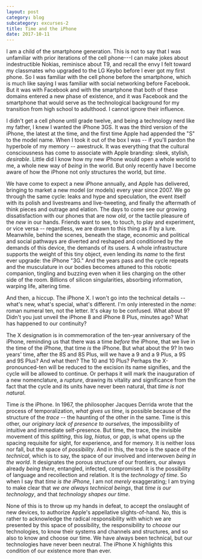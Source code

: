 ```yaml
---
layout: post
category: blog
subcategory: excurses-2
title: Time and the iPhone
date: 2017-10-11
---
```


I am a child of the smartphone generation. This is not to say that I was unfamiliar with prior iterations of the cell phone---I can make jokes about indestructible Nokias, reminisce about T9, and recall the envy I felt toward my classmates who upgraded to the LG Keybo before I ever got my first phone. So I was familiar with the cell phone before the smartphone, which is much like saying I was familiar with social networking before Facebook. But it was with Facebook and with the smartphone that both of these domains entered a new phase of existence, and it was Facebook and the smartphone that would serve as the technological background for my transition from high school to adulthood. I cannot ignore their influence.

I didn't get a cell phone until grade twelve, and being a technology nerd like my father, I knew I wanted the iPhone 3GS. It was the third version of the iPhone, the latest at the time, and the first time Apple had appended the "S" to the model name. When I took it out of the box I was -- if you'll pardon the hyperbole of my memory -- awestruck. It was everything that the cultural consciousness has come to associate with Apple branding: sleek, stylish, *desirable*. Little did I know how my new iPhone would open a whole world to me, a whole new way of *being* in the world. But only recently have I become aware of how the iPhone not only structures the world, but *time*.

We have come to expect a new iPhone annually, and Apple has delivered, bringing to market a new model (or models) every year since 2007. We go through the same cycle: leaks and hype and speculation, the event itself with its polish and livestreams and live-tweeting, and finally the aftermath of think pieces and outrage and elation. The days to come see our growing dissatisfaction with our phones that are now *old*, or the tactile pleasure of the *new* in our hands. Friends want to see, to touch, to play and experiment, or vice versa -- regardless, we are drawn to this thing as if by a lure. Meanwhile, behind the scenes, beneath the stage, economic and political and social pathways are diverted and reshaped and conditioned by the demands of this device, the demands of its users. A whole infrastructure supports the weight of this tiny object, even lending its *name* to the first ever upgrade: the iPhone "3G." And the years pass and the cycle repeats and the musculature in our bodies becomes attuned to this robotic companion, tingling and buzzing even when it lies charging on the other side of the room. Billions of silicon singularities, absorbing information, warping life, altering time.

And then, a hiccup. The iPhone X. I won't go into the technical details -- what's new, what's special, what's different. I'm only interested in the *name*: roman numeral ten, not the letter. It's okay to be confused. What about 9? Didn't you just unveil the iPhone 8 and iPhone 8 Plus, minutes ago? What has happened to our continuity?

The X designation is in commemoration of the ten-year anniversary of the iPhone, reminding us that there was a time *before* the iPhone, that we live in the time of the iPhone, that time *is* the iPhone. But what about the 9? In two years' time, after the 8S and 8S Plus, will we have a 9 and a 9 Plus, a 9S and 9S Plus? And what then? The 10 and 10 Plus? Perhaps the X-pronounced-ten will be reduced to the excision its name signifies, and the cycle will be allowed to continue. Or perhaps it will mark the inauguration of a new nomenclature, a *rupture*, drawing its vitality and significance from the fact that the cycle and its units have never been natural, that *time is not natural*.

Time *is* the iPhone. In 1967, the philosopher Jacques Derrida wrote that the process of temporalization, *what gives us time*, is possible because of the structure of the *trace --* the haunting of the other in the same. Time is this other, our *originary lack of presence to ourselves*, the impossibility of intuitive and immediate self-presence. But time, the trace, the invisible movement of this *splitting*, this *lag*, *hiatus*, or *gap*, is what opens up the spacing requisite for sight, for experience, and for memory. It is neither loss nor fall, but the space of *possibility*. And in this, the trace is the space of the *technical*, which is to say, the space of our involved and interwoven *being in the world*. It designates the porous structure of our frontiers, our always already *being there*, entangled, infected, compromised. It is the possibility of language and recollection and relation. It is the *technology of time*. So when I say that *time is the iPhone*, I am not *merely* exaggerating; I am trying to make clear that *we are always technical beings*, that *time is our technology*, and that *technology shapes our time*.

None of this is to throw up my hands in defeat, to accept the onslaught of new devices, to authorize Apple's appellative slights-of-hand. No, this is rather to acknowledge the radical responsibility with which we are presented by this space of possibility, the responsibility to *choose* our technologies, to know their systems and channels and structures, and so also to know and choose our time. We have always been technical, but our technologies have never been neutral. The iPhone X highlights this condition of our existence more than ever.

